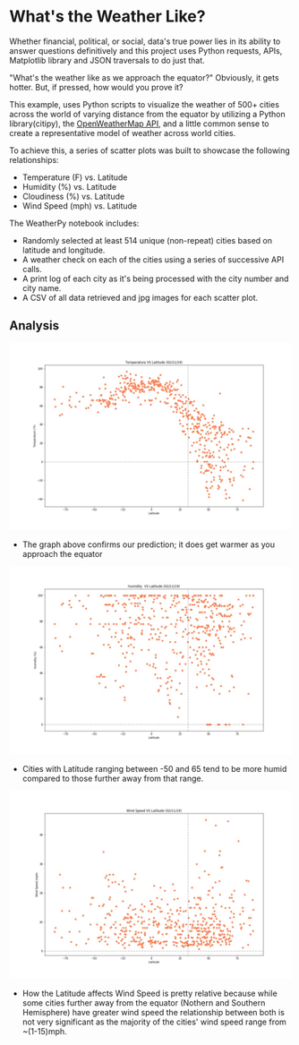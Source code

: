 # What's the Weather Like?

Whether financial, political, or social, data's true power lies in its ability to answer questions definitively and this project uses Python requests, APIs, Matplotlib library and JSON traversals to do just that.

"What's the weather like as we approach the equator?" Obviously, it gets hotter. But, if pressed, how would you prove it?

This example, uses Python scripts to visualize the weather of 500+ cities across the world of varying distance from the equator by utilizing a Python library(citipy), the [OpenWeatherMap API](https://openweathermap.org/api), and a little common sense to create a representative model of weather across world cities.

To achieve this, a series of scatter plots was built to showcase the following relationships:
* Temperature (F) vs. Latitude
* Humidity (%) vs. Latitude
* Cloudiness (%) vs. Latitude
* Wind Speed (mph) vs. Latitude

The WeatherPy notebook includes:
* Randomly selected at least 514 unique (non-repeat) cities based on latitude and longitude.
* A weather check on each of the cities using a series of successive API calls.
* A print log of each city as it's being processed with the city number and city name.
* A CSV of all data retrieved and jpg images for each scatter plot.

## Analysis

![Temperature VS Latitude](Images/Temperature_VS_Latitude.jpg)
* The graph above confirms our prediction; it does get warmer as you approach the equator

![Humidity VS Latitude](Images/Humidity_VS_Latitude.jpg)
* Cities with Latitude ranging between -50 and 65 tend to be more humid compared to those further away from that range.

![Wind Speed VS Latitude](Images/Wind_Speed_VS_Latitude.jpg)
* How the Latitude affects Wind Speed is pretty relative because while some cities further away from the equator (Nothern and Southern Hemisphere) have greater wind speed the relationship between both is not very significant as the majority of the cities' wind speed range from ~(1-15)mph.
